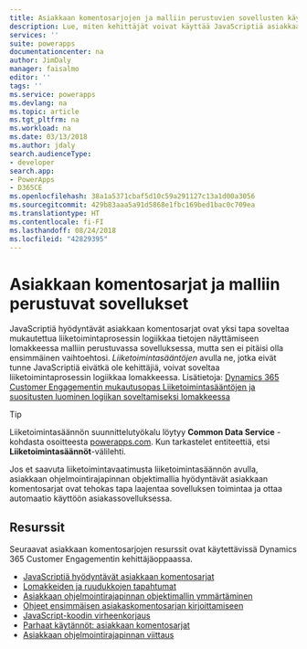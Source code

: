 ```yaml
---
title: Asiakkaan komentosarjojen ja malliin perustuvien sovellusten käyttäminen | Microsoft Docs
description: Lue, miten kehittäjät voivat käyttää JavaScriptiä asiakkaan komentosarjoissa ja malliin perustuvissa sovelluksissa
services: ''
suite: powerapps
documentationcenter: na
author: JimDaly
manager: faisalmo
editor: ''
tags: ''
ms.service: powerapps
ms.devlang: na
ms.topic: article
ms.tgt_pltfrm: na
ms.workload: na
ms.date: 03/13/2018
ms.author: jdaly
search.audienceType:
- developer
search.app:
- PowerApps
- D365CE
ms.openlocfilehash: 38a1a5371cbaf5d10c59a291127c13a1d00a3056
ms.sourcegitcommit: 429b83aaa5a91d5868e1fbc169bed1bac0c709ea
ms.translationtype: HT
ms.contentlocale: fi-FI
ms.lasthandoff: 08/24/2018
ms.locfileid: "42829395"
---
```

# <a name="client-scripting-with-model-driven-apps"></a>Asiakkaan komentosarjat ja malliin perustuvat sovellukset

JavaScriptiä hyödyntävät asiakkaan komentosarjat ovat yksi tapa soveltaa mukautettua liiketoimintaprosessin logiikkaa tietojen näyttämiseen lomakkeessa malliin perustuvassa sovelluksessa, mutta sen ei pitäisi olla ensimmäinen vaihtoehtosi. *Liiketoimintasääntöjen* avulla ne, jotka eivät tunne JavaScriptiä eivätkä ole kehittäjiä, voivat soveltaa liiketoimintaprosessin logiikkaa lomakkeessa. Lisätietoja: [Dynamics 365 Customer Engagementin mukautusopas Liiketoimintasääntöjen ja suositusten luominen logiikan soveltamiseksi lomakkeessa](/dynamics365/customer-engagement/customize/create-business-rules-recommendations-apply-logic-form)

> [!TIP]
> Liiketoimintasäännön suunnittelutyökalu löytyy **Common Data Service** -kohdasta osoitteesta [powerapps.com](http://web.powerapps.com?utm_source=padocs&utm_medium=linkinadoc&utm_campaign=referralsfromdoc). Kun tarkastelet entiteettiä, etsi **Liiketoimintasäännöt**-välilehti.

Jos et saavuta liiketoimintavaatimusta liiketoimintasäännön avulla, asiakkaan ohjelmointirajapinnan objektimallia hyödyntävät asiakkaan komentosarjat ovat tehokas tapa laajentaa sovelluksen toimintaa ja ottaa automaatio käyttöön asiakassovelluksessa.

## <a name="resources"></a>Resurssit

Seuraavat asiakkaan komentosarjojen resurssit ovat käytettävissä Dynamics 365 Customer Engagementin kehittäjäoppaassa.

- [JavaScriptiä hyödyntävät asiakkaan komentosarjat](/dynamics365/customer-engagement/developer/clientapi/client-scripting)
- [Lomakkeiden ja ruudukkojen tapahtumat](/dynamics365/customer-engagement/developer/clientapi/events-forms-grids)
- [Asiakkaan ohjelmointirajapinnan objektimallin ymmärtäminen](/dynamics365/customer-engagement/developer/clientapi/understand-clientapi-object-model)
- [Ohjeet ensimmäisen asiakaskomentosarjan kirjoittamiseen](/dynamics365/customer-engagement/developer/clientapi/walkthrough-write-your-first-client-script)
- [JavaScript-koodin virheenkorjaus](/dynamics365/customer-engagement/developer/clientapi/debug-javascript-code)
- [Parhaat käytännöt: asiakkaan komentosarjat](/dynamics365/customer-engagement/developer/clientapi/client-scripting-best-practices)
- [Asiakkaan ohjelmointirajapinnan viittaus](/dynamics365/customer-engagement/developer/clientapi/reference)

